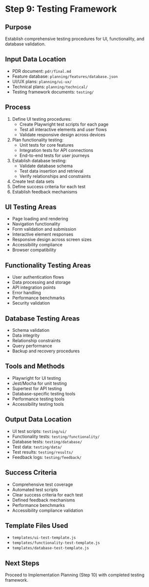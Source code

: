 # Step 9: Testing Framework

## Purpose
Establish comprehensive testing procedures for UI, functionality, and database validation.

## Input Data Location
- PDR document: `pdr/final.md`
- Feature database: `planning/features/database.json`
- UI/UX plans: `planning/ui-ux/`
- Technical plans: `planning/technical/`
- Testing framework documents: `testing/`

## Process
1. Define UI testing procedures:
   - Create Playwright test scripts for each page
   - Test all interactive elements and user flows
   - Validate responsive design across devices
2. Plan functionality testing:
   - Unit tests for core features
   - Integration tests for API connections
   - End-to-end tests for user journeys
3. Establish database testing:
   - Validate database schema
   - Test data insertion and retrieval
   - Verify relationships and constraints
4. Create test data sets
5. Define success criteria for each test
6. Establish feedback mechanisms

## UI Testing Areas
- Page loading and rendering
- Navigation functionality
- Form validation and submission
- Interactive element responses
- Responsive design across screen sizes
- Accessibility compliance
- Browser compatibility

## Functionality Testing Areas
- User authentication flows
- Data processing and storage
- API integration points
- Error handling
- Performance benchmarks
- Security validation

## Database Testing Areas
- Schema validation
- Data integrity
- Relationship constraints
- Query performance
- Backup and recovery procedures

## Tools and Methods
- Playwright for UI testing
- Jest/Mocha for unit testing
- Supertest for API testing
- Database-specific testing tools
- Performance testing tools
- Accessibility testing tools

## Output Data Location
- UI test scripts: `testing/ui/`
- Functionality tests: `testing/functionality/`
- Database tests: `testing/database/`
- Test data: `testing/data/`
- Test results: `testing/results/`
- Feedback logs: `testing/feedback/`

## Success Criteria
- Comprehensive test coverage
- Automated test scripts
- Clear success criteria for each test
- Defined feedback mechanisms
- Performance benchmarks
- Accessibility compliance validation

## Template Files Used
- `templates/ui-test-template.js`
- `templates/functionality-test-template.js`
- `templates/database-test-template.js`

## Next Steps
Proceed to Implementation Planning (Step 10) with completed testing framework.